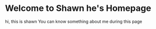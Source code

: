 # Welcome to Shawn he's Homepage
hi, this is shawn
You can know something about me during this page

